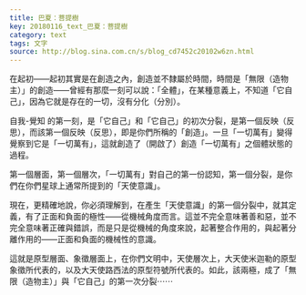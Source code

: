 ```yaml
---
title: 巴夏：菩提樹
key: 20180116_text_巴夏：菩提樹
category: text
tags: 文字
source: http://blog.sina.com.cn/s/blog_cd7452c20102w6zn.html
---
```


在起初——起初其實是在創造之內，創造並不隸屬於時間，時間是「無限（造物主）」的創造——曾經有那麼一刻可以說：「全體」，在某種意義上，不知道「它自己」，因為它就是存在的一切，沒有分化（分別）。

自我-覺知 的第一刻，是「它自己」和「它自己」的初次分裂，是第一個反映（反思），而該第一個反映（反思），即是你們所稱的「創造」。一旦「一切萬有」變得覺察到它是「一切萬有」，這就創造了（開啟了）創造「一切萬有」之個體狀態的過程。

第一個層面，第一個層次，「一切萬有」對自己的第一份認知，第一個分裂，是你們在你們星球上通常所提到的「天使意識」。

現在，更精確地說，你必須理解到，在產生「天使意識」的第一個分裂中，就其定義，有了正面和負面的極性——從機械角度而言。這並不完全意味著善和惡，並不完全意味著正確與錯誤，而是只是從機械的角度來說，起著整合作用的，與起著分離作用的——正面和負面的機械性的意識。

這就是原型層面、象徵層面上，在你們文明中，天使層次上，大天使米迦勒的原型象徵所代表的，以及大天使路西法的原型符號所代表的。如此，該兩極，成了「無限（造物主）」與「它自己」的第一次分裂⋯⋯
